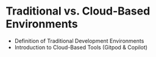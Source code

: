 # Traditional vs. Cloud-Based Environments

- Definition of Traditional Development Environments
- Introduction to Cloud-Based Tools (Gitpod & Copilot)
